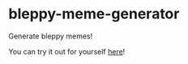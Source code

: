 # bleppy-meme-generator

Generate bleppy memes!

You can try it out for yourself [here](https://sullivown.github.io/bleppy-meme-generator/])!
